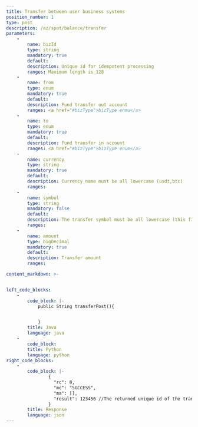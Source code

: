 ```yaml
---
title: Transfer between user business systems
position_number: 1
type: post
description: /az/spot/balance/transfer
parameters:
    -
        name: bizId
        type: string
        mandatory: true
        default:
        description: Unique id for idempotent processing
        ranges: Maximum length is 128
    -
        name: from
        type: enum
        mandatory: true
        default: 
        description: Fund transfer out account
        ranges: <a href="#bizType">bizType enmu</a>
    -
        name: to
        type: enum
        mandatory: true
        default: 
        description: Fund transfer in account
        ranges: <a href="#bizType">bizType enum</a>
    -
        name: currency
        type: string
        mandatory: true
        default:
        description: Currency name must be all lowercase (usdt,btc)
        ranges:
    -
        name: symbol
        type: string
        mandatory: false
        default:
        description: The transfer symbol must be all lowercase (this field must be passed if one of the transfer-in and transfer-out parties is leverage)
        ranges:
    -
        name: amount
        type: bigDecimal
        mandatory: true
        default:
        description: Transfer amount
        ranges:

content_markdown: >-


left_code_blocks:
    -
        code_block: |-
            public String transferPost(){


            }
        title: Java
        language: java
    -
        code_block:
        title: Python
        language: python
right_code_blocks:
    -
        code_block: |-
                {
                  "rc": 0,
                  "mc": "SUCCESS",
                  "ma": [],
                  "result": 123456 //The returned unique id of the transfer, it is recommended to store it for reconciliation
                }
        title: Response
        language: json
---
```

